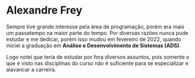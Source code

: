 # Alexandre Frey

Sempre tive grande interesse pela área de programação, porém era mais um passatempo na maior parte do tempo.
Por diversas razões nunca pude estudar e me dedicar, porém isso mudou em fevereiro de 2022, quando iniciei
a graduação em **Análise e Desenvolvimento de Sistemas (ADS)**.

Logo notei que teria de estudar por fora diversos assuntos, pois somente o que é visto nas disciplinas do
curso não é suficiente para se especializar e alavancar a carreira.

